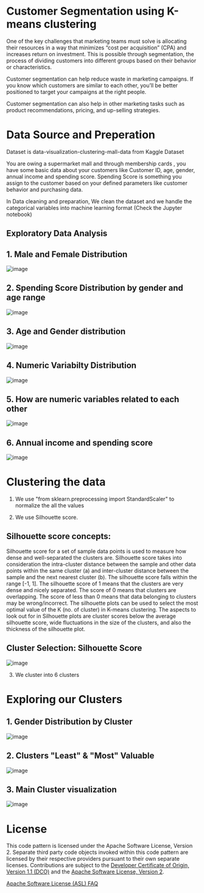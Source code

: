 # Customer Segmentation using K-means clustering

One of the key challenges that marketing teams must solve is allocating their resources in a way that minimizes “cost per acquisition” (CPA) and increases return on investment. This is possible through segmentation, the process of dividing customers into different groups based on their behavior or characteristics.

Customer segmentation can help reduce waste in marketing campaigns. If you know which customers are similar to each other, you’ll be better positioned to target your campaigns at the right people.

Customer segmentation can also help in other marketing tasks such as product recommendations, pricing, and up-selling strategies.

# Data Source and Preperation

Dataset is data-visualization-clustering-mall-data from Kaggle Dataset 

You are owing a supermarket mall and through membership cards , you have some basic data about your customers like Customer ID, age, gender, annual income and spending score.
Spending Score is something you assign to the customer based on your defined parameters like customer behavior and purchasing data.

In Data cleaning and preparation, We clean the dataset and we handle the categorical variables into machine learning format (Check the Jupyter notebook)

## Exploratory Data Analysis


## 1. Male and Female Distribution

![image](Images/malefemale.png)

## 2. Spending Score Distribution by gender and age range

![image](Images/spending_score_age_and_gender.png)

## 3. Age and Gender distribution

![image](Images/ageandgender.png)

## 4. Numeric Variabilty Distribution

![image](Images/Numeric_Variable_distribution.png)

## 5. How are numeric variables related to each other

![image](Images/numeric_value_relation.png)


## 6. Annual income and spending score

![image](Images/annualincomeandspendingscore.png)




# Clustering the data

1. We use "from sklearn.preprocessing import StandardScaler" to normalize the all the values 

2. We use Silhouette score. 

## Silhouette score concepts: 

Silhouette score for a set of sample data points is used to measure how dense and well-separated the clusters are.
Silhouette score takes into consideration the intra-cluster distance between the sample and other data points within the same cluster (a) and inter-cluster distance between the sample and the next nearest cluster (b).
The silhouette score falls within the range [-1, 1].
The silhouette score of 1 means that the clusters are very dense and nicely separated. The score of 0 means that clusters are overlapping. The score of less than 0 means that data belonging to clusters may be wrong/incorrect.
The silhouette plots can be used to select the most optimal value of the K (no. of cluster) in K-means clustering.
The aspects to look out for in Silhouette plots are cluster scores below the average silhouette score, wide fluctuations in the size of the clusters, and also the thickness of the silhouette plot.

## Cluster Selection: Silhouette Score

![image](Images/clusterselectionsilhouttescore.png)

3. We cluster into 6 clusters

# Exploring our Clusters

## 1. Gender Distribution by Cluster

![image](Images/gender_distribution_by_cluster.png)

## 2. Clusters "Least" & "Most" Valuable

![image](Images/Valuable_and_least_valuable_clusters.png)

## 3. Main Cluster visualization

![image](Images/mainclustervizualization.png)

# License
This code pattern is licensed under the Apache Software License, Version 2.  Separate third party code objects invoked within this code pattern are licensed by their respective providers pursuant to their own separate licenses. Contributions are subject to the [Developer Certificate of Origin, Version 1.1 (DCO)](https://developercertificate.org/) and the [Apache Software License, Version 2](https://www.apache.org/licenses/LICENSE-2.0.txt).

[Apache Software License (ASL) FAQ](https://www.apache.org/foundation/license-faq.html#WhatDoesItMEAN)
